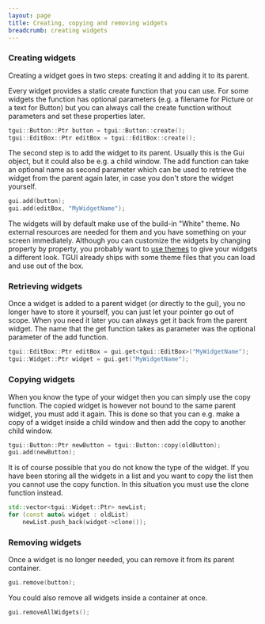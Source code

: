 ```yaml
---
layout: page
title: Creating, copying and removing widgets
breadcrumb: creating widgets
---
```


### Creating widgets
Creating a widget goes in two steps: creating it and adding it to its parent.

Every widget provides a static create function that you can use. For some widgets the function has optional parameters (e.g. a filename for Picture or a text for Button) but you can always call the create function without parameters and set these properties later.
```c++
tgui::Button::Ptr button = tgui::Button::create();
tgui::EditBox::Ptr editBox = tgui::EditBox::create();
```

The second step is to add the widget to its parent. Usually this is the Gui object, but it could also be e.g. a child window. The add function can take an optional name as second parameter which can be used to retrieve the widget from the parent again later, in case you don't store the widget yourself.
```c++
gui.add(button);
gui.add(editBox, "MyWidgetName");
```

The widgets will by default make use of the build-in "White" theme. No external resources are needed for them and you have something on your screen immediately. Although you can customize the widgets by changing property by property, you probably want to [use themes](../using-themes/) to give your widgets a different look. TGUI already ships with some theme files that you can load and use out of the box.


### Retrieving widgets
Once a widget is added to a parent widget (or directly to the gui), you no longer have to store it yourself, you can just let your pointer go out of scope. When you need it later you can always get it back from the parent widget. The name that the get function takes as parameter was the optional parameter of the add function.
```c++
tgui::EditBox::Ptr editBox = gui.get<tgui::EditBox>("MyWidgetName");
tgui::Widget::Ptr widget = gui.get("MyWidgetName");
```


### Copying widgets
When you know the type of your widget then you can simply use the copy function. The copied widget is however not bound to the same parent widget, you must add it again. This is done so that you can e.g. make a copy of a widget inside a child window and then add the copy to another child window.
```c++
tgui::Button::Ptr newButton = tgui::Button::copy(oldButton);
gui.add(newButton);
```

It is of course possible that you do not know the type of the widget. If you have been storing all the widgets in a list and you want to copy the list then you cannot use the copy function. In this situation you must use the clone function instead.
```c++
std::vector<tgui::Widget::Ptr> newList;
for (const auto& widget : oldList)
    newList.push_back(widget->clone());
```


### Removing widgets
Once a widget is no longer needed, you can remove it from its parent container.
```c++
gui.remove(button);
```

You could also remove all widgets inside a container at once.
```c++
gui.removeAllWidgets();
```
